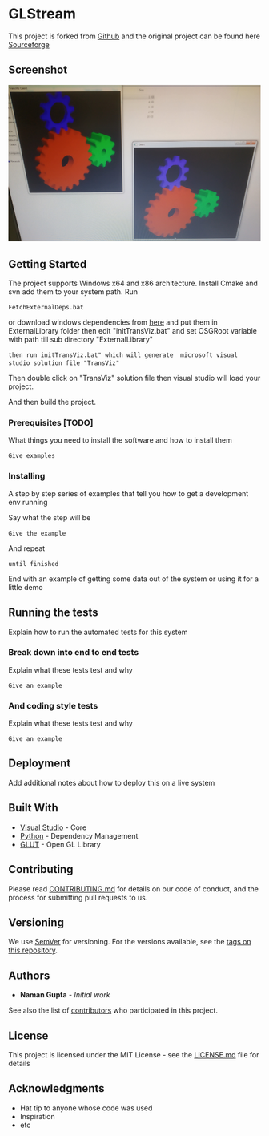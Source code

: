 # GLStream

This project is forked from [Github](https://github.com/rpavlik/chromium)
and the original project can be found here [Sourceforge](http://chromium.sourceforge.net/)

## Screenshot

![](Demo.jpg)

## Getting Started

The project supports Windows x64 and x86 architecture.
Install Cmake and svn add them to your system path.
Run 
```
FetchExternalDeps.bat
```
or download windows dependencies from [here](https://icedrive.net/1/50TNdyuKTn) and put them in ExternalLibrary folder
then edit "initTransViz.bat" and set OSGRoot variable with path till sub directory "ExternalLibrary" 
```
then run initTransViz.bat" which will generate  microsoft visual studio solution file "TransViz"
```
Then double click on "TransViz" solution file then visual studio will load your project.

And then build the project.

### Prerequisites [TODO]

What things you need to install the software and how to install them

```
Give examples
```

### Installing

A step by step series of examples that tell you how to get a development env running

Say what the step will be

```
Give the example
```

And repeat

```
until finished
```

End with an example of getting some data out of the system or using it for a little demo

## Running the tests

Explain how to run the automated tests for this system

### Break down into end to end tests

Explain what these tests test and why

```
Give an example
```

### And coding style tests

Explain what these tests test and why

```
Give an example
```

## Deployment

Add additional notes about how to deploy this on a live system

## Built With

* [Visual Studio](https://visualstudio.microsoft.com/) - Core
* [Python](https://www.python.org/) - Dependency Management
* [GLUT](https://www.opengl.org/resources/libraries/glut/) - Open GL Library

## Contributing

Please read [CONTRIBUTING.md](https://gist.github.com/PurpleBooth/b24679402957c63ec426) for details on our code of conduct, and the process for submitting pull requests to us.

## Versioning

We use [SemVer](http://semver.org/) for versioning. For the versions available, see the [tags on this repository](https://github.com/your/project/tags). 

## Authors

* **Naman Gupta** - *Initial work*

See also the list of [contributors](https://github.com/your/project/contributors) who participated in this project.

## License

This project is licensed under the MIT License - see the [LICENSE.md](LICENSE.md) file for details

## Acknowledgments

* Hat tip to anyone whose code was used
* Inspiration
* etc
